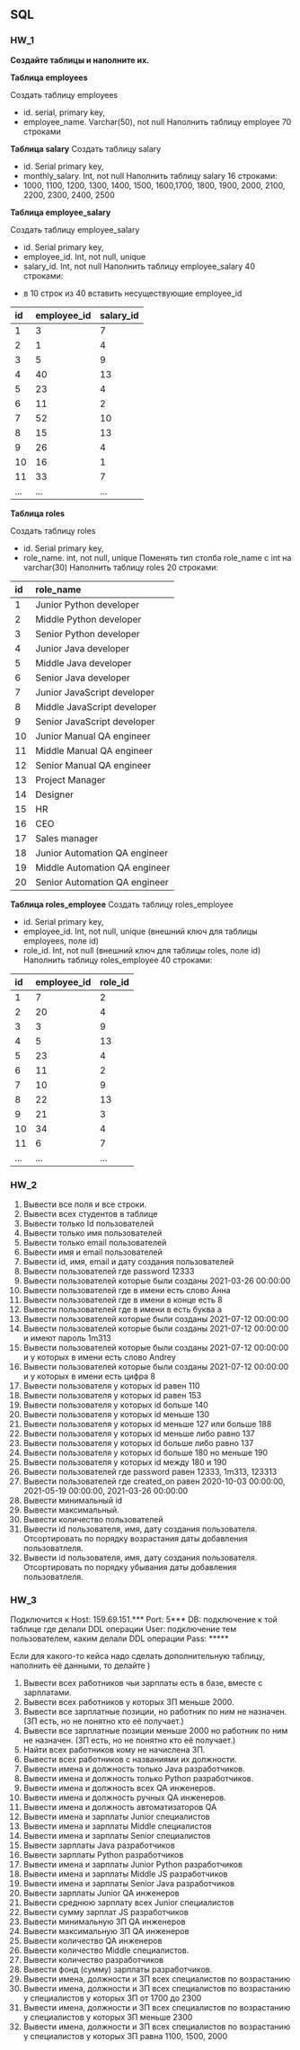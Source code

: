 ## **SQL**
### **HW_1**

**Создайте таблицы и наполните их.**

**Таблица employees**   

Создать таблицу employees
  * id. serial,  primary key,
  * employee_name. Varchar(50), not null
Наполнить таблицу employee 70 строками

**Таблица salary**
Создать таблицу salary
  * id. Serial  primary key,
  * monthly_salary. Int, not null
Наполнить таблицу salary 16 строками:
  * 1000, 1100, 1200, 1300, 1400, 1500, 1600,1700, 1800, 1900, 2000, 2100, 2200, 2300, 2400, 2500

**Таблица employee_salary**

Создать таблицу employee_salary
  * id. Serial  primary key,
  * employee_id. Int, not null, unique
  * salary_id. Int, not null
Наполнить таблицу employee_salary 40 строками:
- в 10 строк из 40 вставить несуществующие employee_id

|id | employee_id| salary_id|
|:--|:---------- |:---------|
|1  |3           |7         |
|2  |1           |4         |
|3  |5           |9         |
|4  |40          |13        |
|5  |23          |4         |
|6  |11          |2         |
|7  |52          |10        |
|8  |15          |13        |
|9  |26          |4         |
|10 |16          |1         |
|11 |33          |7         |
|...|...         |...       |

**Таблица roles**

Создать таблицу roles
 * id. Serial  primary key,
 * role_name. int, not null, unique
Поменять тип столба role_name с int на varchar(30)
Наполнить таблицу roles 20 строками:

|id | role_name                   |
|:--|:----------------------------|
|1  |Junior Python developer      |
|2  |Middle Python developer      |
|3  |Senior Python developer      |
|4  |Junior Java developer        |
|5  |Middle Java developer        |
|6  |Senior Java developer        |
|7  |Junior JavaScript developer  |
|8  |Middle JavaScript developer  |
|9  |Senior JavaScript developer  |
|10 |Junior Manual QA engineer    |
|11 |Middle Manual QA engineer    |
|12 |Senior Manual QA engineer    |
|13 |Project Manager              |
|14 |Designer                     |
|15 |HR                           |
|16 |CEO                          |
|17 |Sales manager                |
|18 |Junior Automation QA engineer|
|19 |Middle Automation QA engineer|
|20 |Senior Automation QA engineer|

**Таблица roles_employee**
Создать таблицу roles_employee
 *  id. Serial  primary key,
 *  employee_id. Int, not null, unique (внешний ключ для таблицы employees, поле id)
 *  role_id. Int, not null (внешний ключ для таблицы roles, поле id)
Наполнить таблицу roles_employee 40 строками:

|id | employee_id| role_id  |
|:--|:---------- |:---------|
|1  |7           |2         |
|2  |20          |4         |
|3  |3           |9         |
|4  |5           |13        |
|5  |23          |4         |
|6  |11          |2         |
|7  |10          |9         |
|8  |22          |13        |
|9  |21          |3         |
|10 |34          |4         |
|11 |6           |7         |
|...|...         |...       |


### **HW_2**

 1. Вывести все поля и все строки.
 2. Вывести всех студентов в таблице
 3. Вывести только Id пользователей
 4. Вывести только имя пользователей
 5. Вывести только email пользователей
 6. Вывести имя и email пользователей
 7. Вывести id, имя, email и дату создания пользователей
 8. Вывести пользователей где password 12333
 9. Вывести пользователей которые были созданы 2021-03-26 00:00:00
 10. Вывести пользователей где в имени есть слово Анна
 11. Вывести пользователей где в имени в конце есть 8
 12. Вывести пользователей где в имени в есть буква а
 13. Вывести пользователей которые были созданы 2021-07-12 00:00:00
 14. Вывести пользователей которые были созданы 2021-07-12 00:00:00 и имеют пароль 1m313
 15. Вывести пользователей которые были созданы 2021-07-12 00:00:00 и у которых в имени есть слово Andrey
 16. Вывести пользователей которые были созданы 2021-07-12 00:00:00 и у которых в имени есть цифра 8
 17. Вывести пользователя у которых id равен 110
 18. Вывести пользователя у которых id равен 153
 19. Вывести пользователя у которых id больше 140
 20. Вывести пользователя у которых id меньше 130
 21. Вывести пользователя у которых id меньше 127 или больше 188
 22. Вывести пользователя у которых id меньше либо равно 137
 23. Вывести пользователя у которых id больше либо равно 137
 24. Вывести пользователя у которых id больше 180 но меньше 190
 25. Вывести пользователя у которых id между 180 и 190
 26. Вывести пользователей где password равен 12333, 1m313, 123313
 27. Вывести пользователей где created_on равен 2020-10-03 00:00:00, 2021-05-19 00:00:00, 2021-03-26 00:00:00
 28. Вывести минимальный id 
 29. Вывести максимальный.
 30. Вывести количество пользователей
 31. Вывести id пользователя, имя, дату создания пользователя. Отсортировать по порядку возрастания даты добавления пользоватлеля.
 32. Вывести id пользователя, имя, дату создания пользователя. Отсортировать по порядку убывания даты добавления пользоватлеля.


### **HW_3**

Подключится к 
Host: 159.69.151.***
Port: 5***
DB: подключение к той таблице где делали DDL операции
User: подключение тем пользователем, каким делали DDL операции
Pass: *****

Если для какого-то кейса надо сделать дополнительную таблицу, наполнить её данными, то делайте )


 1. Вывести всех работников чьи зарплаты есть в базе, вместе с зарплатами.
 2. Вывести всех работников у которых ЗП меньше 2000.
 3. Вывести все зарплатные позиции, но работник по ним не назначен. (ЗП есть, но не понятно кто её получает.)
 4. Вывести все зарплатные позиции  меньше 2000 но работник по ним не назначен. (ЗП есть, но не понятно кто её получает.)
 5. Найти всех работников кому не начислена ЗП.
 6. Вывести всех работников с названиями их должности.
 7. Вывести имена и должность только Java разработчиков.
 8. Вывести имена и должность только Python разработчиков.
 9. Вывести имена и должность всех QA инженеров.
 10. Вывести имена и должность ручных QA инженеров.
 11. Вывести имена и должность автоматизаторов QA
 12. Вывести имена и зарплаты Junior специалистов
 13. Вывести имена и зарплаты Middle специалистов
 14. Вывести имена и зарплаты Senior специалистов
 15. Вывести зарплаты Java разработчиков
 16. Вывести зарплаты Python разработчиков
 17. Вывести имена и зарплаты Junior Python разработчиков
 18. Вывести имена и зарплаты Middle JS разработчиков
 19. Вывести имена и зарплаты Senior Java разработчиков
 20. Вывести зарплаты Junior QA инженеров
 21. Вывести среднюю зарплату всех Junior специалистов
 22. Вывести сумму зарплат JS разработчиков
 23. Вывести минимальную ЗП QA инженеров
 24. Вывести максимальную ЗП QA инженеров
 25. Вывести количество QA инженеров
 26. Вывести количество Middle специалистов.
 27. Вывести количество разработчиков
 28. Вывести фонд (сумму) зарплаты разработчиков.
 29. Вывести имена, должности и ЗП всех специалистов по возрастанию
 30. Вывести имена, должности и ЗП всех специалистов по возрастанию у специалистов у которых ЗП от 1700 до 2300
 31. Вывести имена, должности и ЗП всех специалистов по возрастанию у специалистов у которых ЗП меньше 2300
 32. Вывести имена, должности и ЗП всех специалистов по возрастанию у специалистов у которых ЗП равна 1100, 1500, 2000